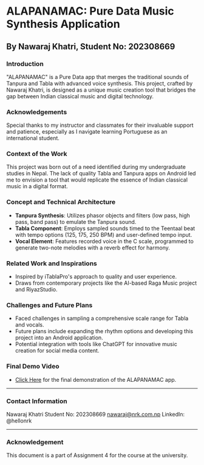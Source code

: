 # ALAPANAMAC: Pure Data Music Synthesis Application
## By Nawaraj Khatri, Student No: 202308669

### Introduction
"ALAPANAMAC" is a Pure Data app that merges the traditional sounds of Tanpura and Tabla with advanced voice synthesis. This project, crafted by Nawaraj Khatri, is designed as a unique music creation tool that bridges the gap between Indian classical music and digital technology.

### Acknowledgements
Special thanks to my instructor and classmates for their invaluable support and patience, especially as I navigate learning Portuguese as an international student.

### Context of the Work
This project was born out of a need identified during my undergraduate studies in Nepal. The lack of quality Tabla and Tanpura apps on Android led me to envision a tool that would replicate the essence of Indian classical music in a digital format.

### Concept and Technical Architecture
- **Tanpura Synthesis**: Utilizes phasor objects and filters (low pass, high pass, band pass) to emulate the Tanpura sound.
- **Tabla Component**: Employs sampled sounds timed to the Teentaal beat with tempo options (125, 175, 250 BPM) and user-defined tempo input.
- **Vocal Element**: Features recorded voice in the C scale, programmed to generate two-note melodies with a reverb effect for harmony.

### Related Work and Inspirations
- Inspired by iTablaPro's approach to quality and user experience.
- Draws from contemporary projects like the AI-based Raga Music project and RiyazStudio.

### Challenges and Future Plans
- Faced challenges in sampling a comprehensive scale range for Tabla and vocals.
- Future plans include expanding the rhythm options and developing this project into an Android application.
- Potential integration with tools like ChatGPT for innovative music creation for social media content.

### Final Demo Video
- [Click Here](#) for the final demonstration of the ALAPANAMAC app.

---

### Contact Information
Nawaraj Khatri
Student No: 202308669
nawaraj@nrk.com.np
LinkedIn: @hellonrk

---

### Acknowledgement
This document is a part of Assignment 4 for the course at the university.

